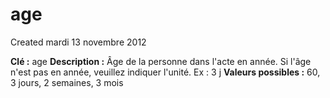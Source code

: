 age
===
Created mardi 13 novembre 2012

**Clé :** age
**Description :**  Âge de la personne dans l'acte en année. Si l'âge n'est pas en année, veuillez indiquer l'unité. Ex : 3 j
**Valeurs possibles :** 60, 3 jours, 2 semaines, 3 mois

